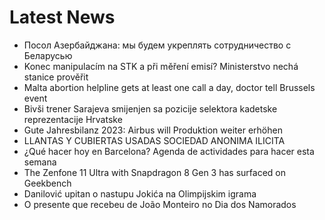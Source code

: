 # Latest News
-  Посол Азербайджана: мы будем укреплять сотрудничество с Беларусью
-  Konec manipulacím na STK a při měření emisí? Ministerstvo nechá stanice prověřit
-  Malta abortion helpline gets at least one call a day, doctor tell Brussels event
-  Bivši trener Sarajeva smijenjen sa pozicije selektora kadetske reprezentacije Hrvatske
-  Gute Jahresbilanz 2023: Airbus will Produktion weiter erhöhen
-  LLANTAS Y CUBIERTAS USADAS SOCIEDAD ANONIMA ILICITA
-  ¿Qué hacer hoy en Barcelona? Agenda de actividades para hacer esta semana
-  The Zenfone 11 Ultra with Snapdragon 8 Gen 3 has surfaced on Geekbench
-  Danilović upitan o nastupu Jokića na Olimpijskim igrama
-  O presente que recebeu de João Monteiro no Dia dos Namorados
